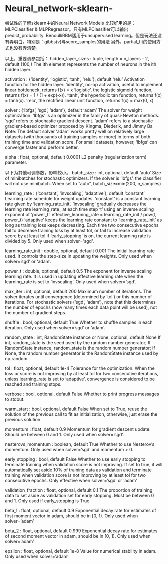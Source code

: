 # Neural_network-sklearn-
尝试性的了解sklearn中的Neural Network Models
比较好用的是：MLPClassifier & MLPRegressor。只有MLPClassifier可以输出predict_probability.
BenoulliRBM适用于unsupervised learning。但是玩法还没有弄明白。特别是：gibbs(v)与score_samples的用法
另外，partial_fit的使用方式也没有弄清楚。

以上，重要调参包括：
hidden_layer_sizes : tuple, length = n_layers - 2, default (100,)
The ith element represents the number of neurons in the ith hidden layer.

activation : {‘identity’, ‘logistic’, ‘tanh’, ‘relu’}, default ‘relu’
Activation function for the hidden layer.
‘identity’, no-op activation, useful to implement linear bottleneck, returns f(x) = x
‘logistic’, the logistic sigmoid function, returns f(x) = 1 / (1 + exp(-x)).
‘tanh’, the hyperbolic tan function, returns f(x) = tanh(x).
‘relu’, the rectified linear unit function, returns f(x) = max(0, x)

solver : {‘lbfgs’, ‘sgd’, ‘adam’}, default ‘adam’
The solver for weight optimization.
‘lbfgs’ is an optimizer in the family of quasi-Newton methods.
‘sgd’ refers to stochastic gradient descent.
‘adam’ refers to a stochastic gradient-based optimizer proposed by Kingma, Diederik, and Jimmy Ba
Note: The default solver ‘adam’ works pretty well on relatively large datasets (with thousands of training samples or more) in terms of both training time and validation score. For small datasets, however, ‘lbfgs’ can converge faster and perform better.

alpha : float, optional, default 0.0001
L2 penalty (regularization term) parameter.

以下为其他可调参数，影响较小。
batch_size : int, optional, default ‘auto’
Size of minibatches for stochastic optimizers. If the solver is ‘lbfgs’, the classifier will not use minibatch. When set to “auto”, batch_size=min(200, n_samples)

learning_rate : {‘constant’, ‘invscaling’, ‘adaptive’}, default ‘constant’
Learning rate schedule for weight updates.
‘constant’ is a constant learning rate given by ‘learning_rate_init’.
‘invscaling’ gradually decreases the learning rate learning_rate_ at each time step ‘t’ using an inverse scaling exponent of ‘power_t’. effective_learning_rate = learning_rate_init / pow(t, power_t)
‘adaptive’ keeps the learning rate constant to ‘learning_rate_init’ as long as training loss keeps decreasing. Each time two consecutive epochs fail to decrease training loss by at least tol, or fail to increase validation score by at least tol if ‘early_stopping’ is on, the current learning rate is divided by 5.
Only used when solver='sgd'.

learning_rate_init : double, optional, default 0.001
The initial learning rate used. It controls the step-size in updating the weights. Only used when solver=’sgd’ or ‘adam’.

power_t : double, optional, default 0.5
The exponent for inverse scaling learning rate. It is used in updating effective learning rate when the learning_rate is set to ‘invscaling’. Only used when solver=’sgd’.

max_iter : int, optional, default 200
Maximum number of iterations. The solver iterates until convergence (determined by ‘tol’) or this number of iterations. For stochastic solvers (‘sgd’, ‘adam’), note that this determines the number of epochs (how many times each data point will be used), not the number of gradient steps.

shuffle : bool, optional, default True
Whether to shuffle samples in each iteration. Only used when solver=’sgd’ or ‘adam’.

random_state : int, RandomState instance or None, optional, default None
If int, random_state is the seed used by the random number generator; If RandomState instance, random_state is the random number generator; If None, the random number generator is the RandomState instance used by np.random.

tol : float, optional, default 1e-4
Tolerance for the optimization. When the loss or score is not improving by at least tol for two consecutive iterations, unless learning_rate is set to ‘adaptive’, convergence is considered to be reached and training stops.

verbose : bool, optional, default False
Whether to print progress messages to stdout.

warm_start : bool, optional, default False
When set to True, reuse the solution of the previous call to fit as initialization, otherwise, just erase the previous solution.

momentum : float, default 0.9
Momentum for gradient descent update. Should be between 0 and 1. Only used when solver=’sgd’.

nesterovs_momentum : boolean, default True
Whether to use Nesterov’s momentum. Only used when solver=’sgd’ and momentum > 0.

early_stopping : bool, default False
Whether to use early stopping to terminate training when validation score is not improving. If set to true, it will automatically set aside 10% of training data as validation and terminate training when validation score is not improving by at least tol for two consecutive epochs. Only effective when solver=’sgd’ or ‘adam’

validation_fraction : float, optional, default 0.1
The proportion of training data to set aside as validation set for early stopping. Must be between 0 and 1. Only used if early_stopping is True

beta_1 : float, optional, default 0.9
Exponential decay rate for estimates of first moment vector in adam, should be in [0, 1). Only used when solver=’adam’

beta_2 : float, optional, default 0.999
Exponential decay rate for estimates of second moment vector in adam, should be in [0, 1). Only used when solver=’adam’

epsilon : float, optional, default 1e-8
Value for numerical stability in adam. Only used when solver=’adam’
